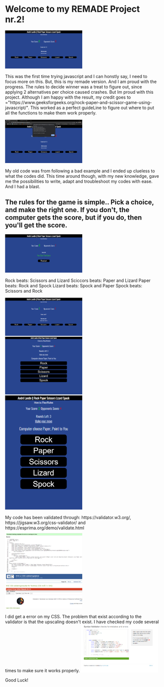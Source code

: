 <h1>Welcome to my REMADE Project nr.2!</h1>
<img src="assets/images/startscreen.png" width="50%">
<p>This was the first time trying javascript and I can honstly say, I need to focus more on this.
But, this is my remade version. And I am proud with the progress.
The rules to decide winner was a treat to figure out, since applying 2 alternatives per choice caused crashes. But Im proud with this project.
Although I am happy with the result, my credit goes to ="https://www.geeksforgeeks.org/rock-paper-and-scissor-game-using-javascript/". 
This worked as a perfect guideLine to figure out where to put all the functions to make them work properly.</p>

<img src="assets/images/welcomescreen.png" width="50%">

<p>My old code was from following a bad example and I ended up clueless to what the codes did.
This time around though, with my new knowledge, gave me the possibilities to write, adapt and troubleshoot my codes with ease.
And I had a blast.
</p>

<h2>The rules for the game is simple..
Pick a choice, and make the right one. 
If you don't, the computer gets the score, but if you do, then you'll get the score.
</h2>

<img src="assets/images/win.png" width="50%">

<p>Rock beats: Scissors and Lizard
Sciccors beats: Paper and Lizard
Paper beats: Rock and Spock
Lizard beats: Spock and Paper
Spock beats: Scissors and Rock
</p>

<img src="assets/images/draw.png" width="50%">
<img src="assets/images/responsive1.png" width="50%">
<img src="assets/images/responsive2.png" width="50%">

<p>My code has been validated through: https://validator.w3.org/,  https://jigsaw.w3.org/css-validator/ and https://esprima.org/demo/validate.html

<img src="assets/images/validatorhtml.png" width="50%">
<img src="assets/images/valideringcss.png" width="50%">

<p>I did get a error on my CSS. The problem that exist according to the validator is that the upscaling doesn't exist. I have checked my code several times to make sure it works properly.

<img src="assets/images/validator.png" width="50%">

Good Luck!